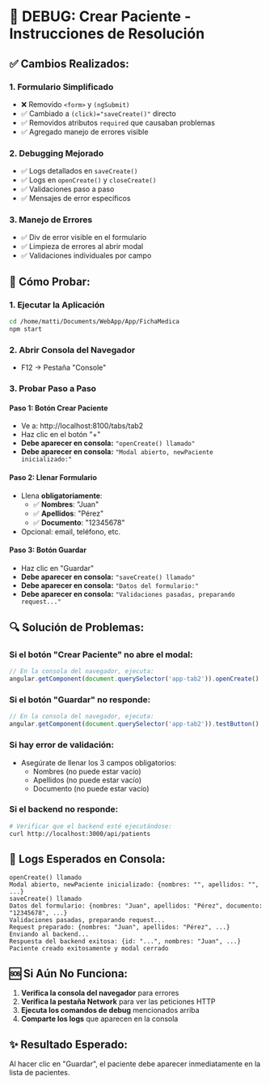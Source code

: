 # 🔧 DEBUG: Crear Paciente - Instrucciones de Resolución

## ✅ **Cambios Realizados:**

### 1. **Formulario Simplificado**
- ❌ Removido `<form>` y `(ngSubmit)` 
- ✅ Cambiado a `(click)="saveCreate()"` directo
- ✅ Removidos atributos `required` que causaban problemas
- ✅ Agregado manejo de errores visible

### 2. **Debugging Mejorado**
- ✅ Logs detallados en `saveCreate()`
- ✅ Logs en `openCreate()` y `closeCreate()`
- ✅ Validaciones paso a paso
- ✅ Mensajes de error específicos

### 3. **Manejo de Errores**
- ✅ Div de error visible en el formulario
- ✅ Limpieza de errores al abrir modal
- ✅ Validaciones individuales por campo

## 🚀 **Cómo Probar:**

### 1. **Ejecutar la Aplicación**
```bash
cd /home/matti/Documents/WebApp/App/FichaMedica
npm start
```

### 2. **Abrir Consola del Navegador**
- F12 → Pestaña "Console"

### 3. **Probar Paso a Paso**

#### **Paso 1: Botón Crear Paciente**
- Ve a: http://localhost:8100/tabs/tab2
- Haz clic en el botón "+" 
- **Debe aparecer en consola:** `"openCreate() llamado"`
- **Debe aparecer en consola:** `"Modal abierto, newPaciente inicializado:"`

#### **Paso 2: Llenar Formulario**
- Llena **obligatoriamente**:
  - ✅ **Nombres**: "Juan"
  - ✅ **Apellidos**: "Pérez" 
  - ✅ **Documento**: "12345678"
- Opcional: email, teléfono, etc.

#### **Paso 3: Botón Guardar**
- Haz clic en "Guardar"
- **Debe aparecer en consola:** `"saveCreate() llamado"`
- **Debe aparecer en consola:** `"Datos del formulario:"`
- **Debe aparecer en consola:** `"Validaciones pasadas, preparando request..."`

## 🔍 **Solución de Problemas:**

### **Si el botón "Crear Paciente" no abre el modal:**
```javascript
// En la consola del navegador, ejecuta:
angular.getComponent(document.querySelector('app-tab2')).openCreate()
```

### **Si el botón "Guardar" no responde:**
```javascript
// En la consola del navegador, ejecuta:
angular.getComponent(document.querySelector('app-tab2')).testButton()
```

### **Si hay error de validación:**
- Asegúrate de llenar los 3 campos obligatorios:
  - Nombres (no puede estar vacío)
  - Apellidos (no puede estar vacío) 
  - Documento (no puede estar vacío)

### **Si el backend no responde:**
```bash
# Verificar que el backend esté ejecutándose:
curl http://localhost:3000/api/patients
```

## 📝 **Logs Esperados en Consola:**

```
openCreate() llamado
Modal abierto, newPaciente inicializado: {nombres: "", apellidos: "", ...}
saveCreate() llamado
Datos del formulario: {nombres: "Juan", apellidos: "Pérez", documento: "12345678", ...}
Validaciones pasadas, preparando request...
Request preparado: {nombres: "Juan", apellidos: "Pérez", ...}
Enviando al backend...
Respuesta del backend exitosa: {id: "...", nombres: "Juan", ...}
Paciente creado exitosamente y modal cerrado
```

## 🆘 **Si Aún No Funciona:**

1. **Verifica la consola del navegador** para errores
2. **Verifica la pestaña Network** para ver las peticiones HTTP
3. **Ejecuta los comandos de debug** mencionados arriba
4. **Comparte los logs** que aparecen en la consola

## ✨ **Resultado Esperado:**
Al hacer clic en "Guardar", el paciente debe aparecer inmediatamente en la lista de pacientes.